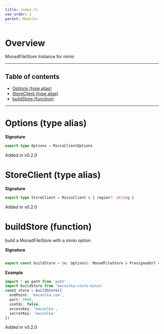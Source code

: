 ```yaml
---
title: index.ts
nav_order: 1
parent: Modules
---
```


# Overview

MonadFileStore Instance for minio

---

<h2 class="text-delta">Table of contents</h2>

- [Options (type alias)](#options-type-alias)
- [StoreClient (type alias)](#storeclient-type-alias)
- [buildStore (function)](#buildstore-function)

---

# Options (type alias)

**Signature**

```ts
export type Options = MinioClientOptions
```

Added in v0.2.0

# StoreClient (type alias)

**Signature**

```ts
export type StoreClient = MinioClient & { region?: string }
```

Added in v0.2.0

# buildStore (function)

build a MonadFileStore with a minio option

**Signature**

```ts

export const buildStore = (o: Options): MonadFileStore & PresignedUrl => ...

```

**Example**

```ts
import * as path from 'path'
import buildStore from 'macoolka-store-minio'
const store = buildStore({
  endPoint: 'macoolka.com',
  port: 9000,
  useSSL: false,
  accessKey: 'macoolka',
  secretKey: 'macoolka'
})
```

Added in v0.2.0
